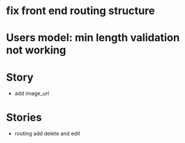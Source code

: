 # fix front end routing structure 
# Users model: min length validation not working

# Story 
* add image_url 

# Stories
* routing add delete and edit 